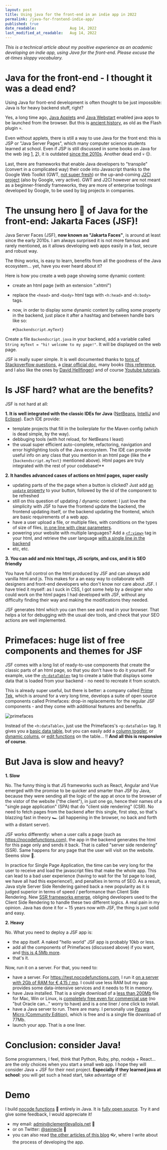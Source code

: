 ```yaml
---
layout: post
title: Using java for the front-end in an indie app in 2022
permalink: /java-for-frontend-indie-app/
published: true
date_readable:               Aug 14, 2022
last_modified_at_readable:   Aug 14, 2022
---
```


*This is a technical article about my positive experience as an academic developing an indie app, using Java for the front-end.
Please excuse the at-times sloppy vocabulary.*

# Java for the front-end - I thought it was a dead end?

Using Java for front-end development is often thought to be just impossible: Java is for heavy backend stuff, right?

Yes, a long time ago, [Java Applets](https://en.wikipedia.org/wiki/Java_applet) and [Java Webstart](https://en.wikipedia.org/wiki/Java_Web_Start) enabled java apps to be launched from the browser. But this is [ancient history](https://www.slideshare.net/HendrikEbbers/java-webstart-is-dead-what-should-we-do-now), as old as the Flash plugin 💀.

Even without applets, there is still a way to use Java for the front end: this is JSP or "Java Server Pages", which many computer science students learned at school.
Even if JSP is still discussed in some books on Java for the web (eg [1](https://www.amazon.com/Java-Jakarta-Recipes-Problem-Solution-Enterprise-ebook/dp/B0B6Z9JTNH), [2](https://www.amazon.com/Beginning-Jakarta-Web-Development-Applications/dp/1484258657)), it is outdated [since the 2010s](https://odoepner.wordpress.com/2015/03/11/is-jsp-an-unsupported-deprecated-part-of-jee/). Another dead end 💀 😔. 

Last, there are frameworks that enable Java developers to "transpile" (convert in a complicated way) their code into Javascript thanks to the Google Web Toolkit (GWT, [not super fresh](https://groups.google.com/g/google-web-toolkit/c/FeEI0Rl7cyw/m/OU0HHvxtBQAJ?pli=1)) or the up-and-coming [J2Cl project](https://github.com/google/j2cl) (also by Google, very active).
GWT and J2Cl however are not meant as a beginner-friendly frameworks, they are more of enterprise toolings developed by Google, to be used by big projects in companies.

# The unsung hero 🌈 of Java for the front-end: Jakarta Faces (JSF)!

Java Server Faces (JSF), **now known as "Jakarta Faces"**, is around at least since the early 2010s. I am always surprised it is not more famous and rarely mentioned, as it allows developing web apps easily in a fast, secure and robust way.

The thing works, is easy to learn, benefits from all the goodness of the Java ecosystem... yet, have you ever heard about it?

Here is how you create a web page showing some dynamic content:

- create an html page (with an extension ".xhtml")
- replace the `<head>` and `<body>` html tags with `<h:head>` and `<h:body>` tags.
- now, in order to display some dynamic content by calling some property in the backend, just place it after a hashtag and between handle bars like so:

  `#{backendscript.myText}`
  
Create a file `Backendscript.java` in your backend, add a variable called `String myText = "hi! welcome to my page!"`. It will be displayed on the web page.

JSF is really super simple. It is well documented thanks to [tons of Stackoverflow questions](https://stackoverflow.com/questions/tagged/jsf), a [clear official doc](https://eclipse-ee4j.github.io/jakartaee-tutorial/), many books ([this reference](https://link.springer.com/book/10.1007/978-1-4842-7310-4), and I also like the ones by [David Hellfinger](https://www.amazon.fr/Java-Application-Development-Enterprise-applications-ebook/dp/B072MFGRVF)) and of course [Youtube tutorials](https://www.youtube.com/watch?v=-Jbuy8aaLVA).

# Is JSF hard? what are the benefits?

JSF is not hard at all:

**1. It is well integrated with the classic IDEs for Java** ([NetBeans](https://netbeans.apache.org/), [IntelliJ](https://www.jetbrains.com/idea/) and [Eclipse](https://www.eclipse.org/ide/)). Each IDE provide:

  * template projects that fill in the boilerplate for the Maven config (which is dead simple, by the way).
  * debbuging tools (with hot reload, for NetBeans I least)
  * the usual super efficient auto-complete, refactoring, navigation and error highlighting tools of the Java ecosystem. The IDE can provide useful info on any class that you mention in an html page (like the `#{backendscript.myText}` mentioned above). Html pages are truly integrated with the rest of your codebase!**

**2. It handles advanced cases of actions on html pages, super easily**
  * updating parts of the the page when a button is clicked? Just add [an `update` property](https://github.com/seinecle/nocodefunctions/blob/0fb9a250f4e33559b5e835d241e0974de7047068/src/main/webapp/index.xhtml#L215) to your button, followed by the id of the component to be refreshed
  * still on this question of updating / dynamic content: I just love the simplicity with JSF to have the frontend update the backend, the frontend updating itself, or the backend updating the frontend, which are basic requirements of a web app. 
  * have a user upload a file, or multiple files, with conditions on the types of size of files, [in one line with clear parameters](https://github.com/seinecle/nocodefunctions/blob/0fb9a250f4e33559b5e835d241e0974de7047068/src/main/webapp/import_your_structured_data_two_columns.xhtml#L68).
  * powering your website with multiple languages? Add a [`<f:view>`](https://github.com/seinecle/nocodefunctions/blob/0fb9a250f4e33559b5e835d241e0974de7047068/src/main/webapp/who.xhtml#L8) tag in your html, and retrieve the user language [with a single line in the backend](https://github.com/seinecle/nocodefunctions/blob/0fb9a250f4e33559b5e835d241e0974de7047068/src/main/java/net/clementlevallois/nocodeapp/web/front/backingbeans/ActiveLocale.java#L40)
  * etc, etc.

**3. You can add and mix html tags, JS scripts, and css, and it is SEO friendly**

You have full control on the html produced by JSF and can always add vanilla html and js. This makes for a an easy way to collaborate with designers and front-end developers who don't know nor care about JSF. I have tried it myself: as I suck in CSS, I got some help by a designer who could work on the html pages I had developed with JSF, without any difficulty finding their way and making the modifications they needed.

JSF generates html which you can then see and read in your browser. That helps a lot for debugging with the usual dev tools, and check that your SEO actions are well implemented.


# Primefaces: huge list of free components and themes for JSF

JSF comes with a long list of ready-to-use components that create the classic parts of an html page, so that you don't have to do it yourself.
For example, use the [`<h:dataTable>`](https://www.javatpoint.com/jsf-datatable) tag to create a table that displays some data that is loaded from your backend - no need to recreate it from scratch.

This is already super useful, but there is better: a company called [Prime Tek](https://www.primefaces.org/), which is around for a very long time, develops a suite of open source components called Primefaces: drop-in replacements for the regular JSF components - and they come with additional features and benefits.

![primefaces](https://user-images.githubusercontent.com/1244100/184534013-231ca860-a753-4556-931e-b601616cb7dc.png)


Instead of the `<h:dataTable>`, just use the Primefaces's `<p:dataTable>` tag. It gives you a [basic data table](https://www.primefaces.org/showcase/ui/data/datatable/basic.xhtml), but you can easily add a [column toggler](https://www.primefaces.org/showcase/ui/data/datatable/columnToggler.xhtml), or [dynamic colums](https://www.primefaces.org/showcase/ui/data/datatable/columns.xhtml), or [edit functions](https://www.primefaces.org/showcase/ui/data/datatable/edit.xhtml) on the table... !! **And all this is responsive of course**.

# But Java is slow and heavy?

**1. Slow**

No. The funny thing is that JS frameworks such as React, Angular and Vue emerged with the promise to be quicker and smarter than JSF by Java, because they were sending all the logic of the app at once to the browser of the vistor of the website ("the client"), in just one go, hence their names of a "single page application" (SPA) that do "client side rendering" (CSR). No need to fetch pages from the backend after this single, first step, so that's blazzing fast in theory 🏎️ (all happening in the browser, no back and forth with a distant server).

JSF works differently: when a user calls a page (such as https://nocodefunctions.com), the app in the backend generates the html for this page only and sends it back. That is called "server side rendering" (SSR). Same happens for any page that the user will visit on the website. Seems slow 🚜.

In practice for Single Page Application, the time can be very long for the user to receive and load the javascript files that make the whole app. This can lead to a bad user experience (having to wait for the 1st page to load, we have all had this experience!), and penalties in terms of SEO. As a result, Java style Server Side Rendering gained back a new popularity as it is judged superior in terms of speed / performance than Client Side Rendering. New [SSR frameworks emerge](https://blog.logrocket.com/improve-app-performance-react-server-side-rendering/#why-move-to-react-server-side-rendering), obliging developers used to the Client Side Rendering to handle these two different logics. A real pain in my opinion. Java has done it for ~ 15 years now with JSF, the thing is just solid and easy.

**2. Heavy**

No. What you need to deploy a JSF app is:

- the app itself. A naked "hello world" JSF app is probably 10kb or less.
- add all the components of Primefaces (discussed above) if you want, and [this is 4.5Mb more](https://mvnrepository.com/artifact/org.primefaces/primefaces/12.0.0-RC2).
- that's it.

Now, run it on a server. For that, you need to:

- have a server. For https://test.nocodefunctions.com, I run it [on a server with 2Gb of RAM for € 4.15 / mo](https://www.hetzner.com/cloud). I could use less RAM but my app provides some data-intensive services and it needs to fit in memory.
- have Java installed. That is a single download of a [less than 200Mb](https://adoptium.net/) file for Mac, Win or Linux, is [completely free even for commercial use](https://adoptium.net/docs/faq) (no "but Oracle can..." worry to have) and is a one liner / one click to install.
- have a Java server to run. There are many. I personally use [Payara Micro (Community Edition)](https://www.payara.fish/downloads/payara-platform-community-edition/), which is free and is a single file download of 77Mb.
- launch your app. That is a one liner.

# Conclusion: consider Java!

Some programmers, I feel, think that Python, Ruby, php, nodejs + React... are the only choices when you start a small web app. I hope they will consider Java + JSF for their next project. **Especially if they learned java at school**: you will get such a head start, take advantage of it!


# Demo

I build [nocode functions](https://nocodefunctions.com) 🔎 entirely in Java. It is [fully open source](https://github.com/seinecle/nocodefunctions). Try it and give some feedback, I would appreciate it!

* my email: [admin@clementlevallois.net](mailto:admin@clementlevallois.net) 📧
* or on Twitter: [@seinecle](https://twitter.com/seinecle) 📱
* you can also read [the other articles of this blog](https://nocodefunctions.com/blog) 👓, where I write about the process of developing the app.
